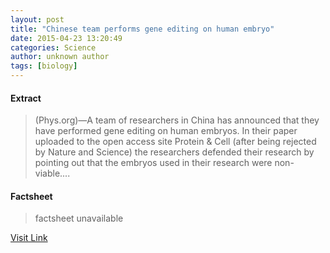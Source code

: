 ```yaml
---
layout: post
title: "Chinese team performs gene editing on human embryo"
date: 2015-04-23 13:20:49
categories: Science
author: unknown author
tags: [biology]
---
```



#### Extract
>(Phys.org)—A team of researchers in China has announced that they have performed gene editing on human embryos. In their paper uploaded to the open access site Protein & Cell (after being rejected by Nature and Science) the researchers defended their research by pointing out that the embryos used in their research were non-viable....

#### Factsheet
>factsheet unavailable

[Visit Link](http://phys.org/news348999623.html)


